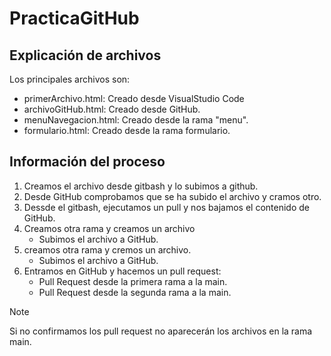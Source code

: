 # PracticaGitHub

## Explicación de archivos

Los principales archivos son:
- primerArchivo.html: Creado desde VisualStudio Code
- archivoGitHub.html: Creado desde GitHub.
- menuNavegacion.html: Creado desde la rama "menu".
- formulario.html: Creado desde la rama formulario.

## Información del proceso

1. Creamos el archivo desde gitbash y lo subimos a github.
2. Desde GitHub comprobamos que se ha subido el archivo y cramos otro.
3. Dessde el gitbash, ejecutamos un pull y nos bajamos el contenido de GitHub.
4. Creamos otra rama y creamos un archivo
    - Subimos el archivo a GitHub.
5. creamos otra rama y cremos un archivo.
    - Subimos el archivo a GitHub.
6. Entramos en GitHub y hacemos un pull request:
    - Pull Request desde la primera rama a la main.
    - Pull Request desde la segunda rama a la main.

> [!NOTE]
> Si no confirmamos los pull request no aparecerán los archivos en la rama main.